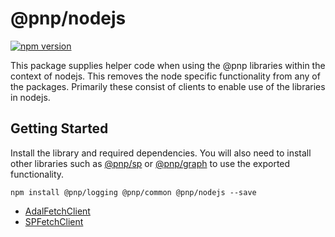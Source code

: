 # @pnp/nodejs

[![npm version](https://badge.fury.io/js/%40pnp%2Fnodejs.svg)](https://badge.fury.io/js/%40pnp%2Fnodejs)

This package supplies helper code when using the @pnp libraries within the context of nodejs. This removes the node specific functionality from any of the packages.
Primarily these consist of clients to enable use of the libraries in nodejs.

## Getting Started

Install the library and required dependencies. You will also need to install other libraries such as [@pnp/sp](../sp) or [@pnp/graph](../graph) to use the 
exported functionality.

`npm install @pnp/logging @pnp/common @pnp/nodejs --save`

* [AdalFetchClient](adal-fetch-client.md)
* [SPFetchClient](sp-fetch-client.md)



